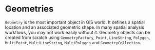 # Geometries

`Geometry` is the most important object in GIS world. It defines a spatial location and an associated geometric shape. In many spatial analysis workflows, you may not work easily without it. Geometry objects can be created from scratch using `GeometryFactory`, `Point`, `LineString`, `Polygon`, `MultiPoint`, `MultiLineString`, `MultiPolygon` and `GeometryCollection`.






